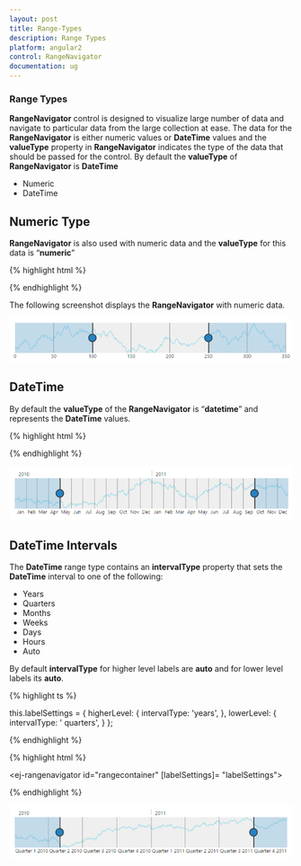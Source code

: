 ```yaml
---
layout: post
title: Range-Types
description: Range Types
platform: angular2
control: RangeNavigator
documentation: ug
---
```


### Range Types

**RangeNavigator** control is designed to visualize large number of data and navigate to particular data from the large collection at ease. The data for the **RangeNavigator** is either numeric values or **DateTime** values and the **valueType** property in **RangeNavigator** indicates the type of the data that should be passed for the control. By default the **valueType** of **RangeNavigator** is **DateTime**

* Numeric                 
* DateTime

## Numeric Type

**RangeNavigator** is also used with numeric data and the **valueType** for this data is “**numeric**”

{% highlight html %}

<ej-rangenavigator id="rangecontainer" valueType= "numeric">
</ej-rangenavigator>

{% endhighlight %}


The following screenshot displays the **RangeNavigator** with numeric data.



![](Range-Types_images/Range-Types_img1.png) 

## DateTime

By default the **valueType** of the **RangeNavigator** is “**datetime**” and represents the **DateTime** values.

{% highlight html %}

<ej-rangenavigator id="rangecontainer" valueType= "datetime">
</ej-rangenavigator>

{% endhighlight %}



![](Range-Types_images/Range-Types_img2.png) 

## DateTime Intervals

The **DateTime** range type contains an **intervalType** property that sets the **DateTime** interval to one of the following:

* Years
* Quarters
* Months
* Weeks
* Days 
* Hours
* Auto

By default **intervalType** for higher level labels are **auto** and for lower level labels its **auto**. 


{% highlight ts %}

this.labelSettings = {
    higherLevel: {
        intervalType: 'years',
    },
    lowerLevel: {
        intervalType: ' quarters',
    }
};

{% endhighlight %}

{% highlight html %}

<ej-rangenavigator id="rangecontainer" [labelSettings]= "labelSettings">
</ej-rangenavigator>

{% endhighlight %}



![](Range-Types_images/Range-Types_img3.png) 
